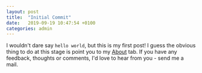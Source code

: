 ```yaml
---
layout: post
title:  "Initial Commit"
date:   2019-09-19 10:47:54 +0100
categories: admin
---
```

I wouldn't dare say `hello world`, but this is my first post! I guess the obvious thing to do at this stage is point you to my [About](/about/) tab. If you have any feedback, thoughts or comments, I'd love to hear from you - send me a mail.